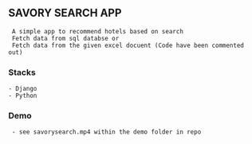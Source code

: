 ## SAVORY SEARCH APP
     A simple app to recommend hotels based on search
     Fetch data from sql databse or
     Fetch data from the given excel docuent (Code have been commented out)

### Stacks
    - Django
    - Python

### Demo 
     - see savorysearch.mp4 within the demo folder in repo
